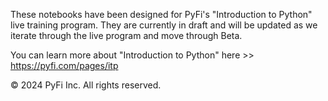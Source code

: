 These notebooks have been designed for PyFi's "Introduction to Python" live training program.
They are currently in draft and will be updated as we iterate through the live program and move through Beta. 

You can learn more about "Introduction to Python" here >> https://pyfi.com/pages/itp

© 2024 PyFi Inc. All rights reserved.
